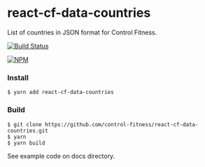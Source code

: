 # react-cf-data-countries

List of countries in JSON format for Control Fitness.

[![Build Status](https://travis-ci.org/control-fitness/react-cf-data-countries.svg?branch=master)](https://travis-ci.org/control-fitness/react-cf-data-countries)

[![NPM](https://nodei.co/npm/react-cf-data-countries.png?downloads=true&downloadRank=true&stars=true)](https://nodei.co/npm/react-cf-data-countries/)

### Install

    $ yarn add react-cf-data-countries

### Build

    $ git clone https://github.com/control-fitness/react-cf-data-countries.git
    $ yarn
    $ yarn build

See example code on docs directory.
